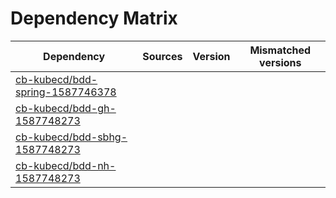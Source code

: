 # Dependency Matrix

Dependency | Sources | Version | Mismatched versions
---------- | ------- | ------- | -------------------
[cb-kubecd/bdd-spring-1587746378](https://github.com/cb-kubecd/bdd-spring-1587746378.git) |  | []() | 
[cb-kubecd/bdd-gh-1587748273](https://github.com/cb-kubecd/bdd-gh-1587748273.git) |  | []() | 
[cb-kubecd/bdd-sbhg-1587748273](https://github.com/cb-kubecd/bdd-sbhg-1587748273.git) |  | []() | 
[cb-kubecd/bdd-nh-1587748273](https://github.com/cb-kubecd/bdd-nh-1587748273.git) |  | []() | 
